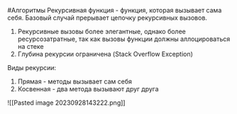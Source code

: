 #Алгоритмы 
Рекурсивная функция - функция, которая вызывает сама себя. Базовый случай прерывает цепочку рекурсивных вызовов.

1. Рекурсивные вызовы более элегантные, однако более ресурсозатратные, так как вызовы функции должны аллоцироваться на стеке
2. Глубина рекурсии ограничена (Stack Overflow Exception)

Виды рекурсии:
1. Прямая - методы вызывает сам себя
2. Косвенная - два метода вызывают друг друга

![[Pasted image 20230928143222.png]]